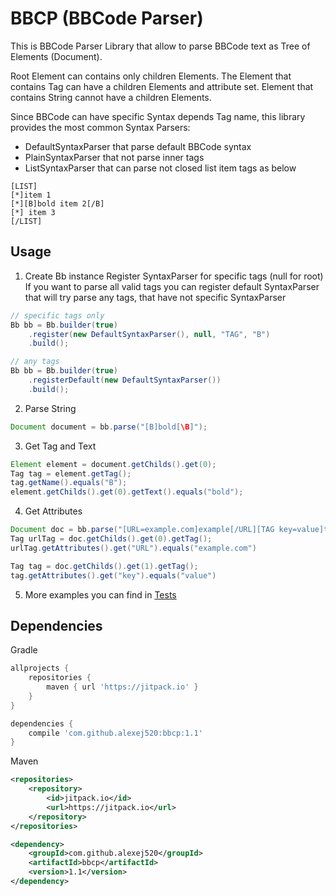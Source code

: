 # BBCP (BBCode Parser)

This is BBCode Parser Library that allow to parse BBCode text as Tree of Elements (Document).

Root Element can contains only children Elements. The Element that contains Tag can have a children Elements and attribute set. Element that contains String cannot have a children Elements.

Since BBCode can have specific Syntax depends Tag name, this library provides the most common Syntax Parsers:
* DefaultSyntaxParser that parse default BBCode syntax
* PlainSyntaxParser that not parse inner tags
* ListSyntaxParser that can parse not closed list item tags as below
```
[LIST]
[*]item 1
[*][B]bold item 2[/B]
[*] item 3
[/LIST]
```

## Usage
1. Create Bb instance
Register SyntaxParser for specific tags (null for root)
If you want to parse all valid tags you can register default SyntaxParser that will try parse any tags, that have not specific SyntaxParser
```java
// specific tags only 
Bb bb = Bb.builder(true)
    .register(new DefaultSyntaxParser(), null, "TAG", "B")
    .build();

// any tags
Bb bb = Bb.builder(true)
    .registerDefault(new DefaultSyntaxParser())
    .build();
```
2. Parse String
```java
Document document = bb.parse("[B]bold[\B]");
```
3. Get Tag and Text
```java
Element element = document.getChilds().get(0);
Tag tag = element.getTag();
tag.getName().equals("B");
element.getChilds().get(0).getText().equals("bold");
```
4. Get Attributes
```java
Document doc = bb.parse("[URL=example.com]example[/URL][TAG key=value]text[/TAG]");
Tag urlTag = doc.getChilds().get(0).getTag();
urlTag.getAttributes().get("URL").equals("example.com")

Tag tag = doc.getChilds().get(1).getTag();
tag.getAttributes().get("key").equals("value")
```

5. More examples you can find in [Tests](src/test/java/ru/lextop/bbcp/)

## Dependencies
Gradle
```groovy
allprojects {
	repositories {
		maven { url 'https://jitpack.io' }
	}
}

dependencies {
    compile 'com.github.alexej520:bbcp:1.1'
}
```
Maven
```xml
<repositories>
	<repository>
	    <id>jitpack.io</id>
	    <url>https://jitpack.io</url>
	</repository>
</repositories>

<dependency>
	<groupId>com.github.alexej520</groupId>
	<artifactId>bbcp</artifactId>
	<version>1.1</version>
</dependency>
```
